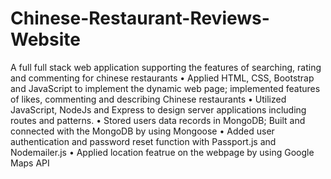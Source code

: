 # Chinese-Restaurant-Reviews-Website
A full full stack web application supporting the features of searching, rating and commenting for chinese restaurants
• Applied HTML, CSS, Bootstrap and JavaScript to implement the dynamic web page; implemented features of likes, commenting and describing Chinese restaurants
• Utilized JavaScript, NodeJs and Express to design server applications including routes and patterns.
• Stored users data records in MongoDB; Built and connected with the MongoDB by using Mongoose
• Added user authentication and password reset function with Passport.js and Nodemailer.js
• Applied location featrue on the webpage by using Google Maps API
